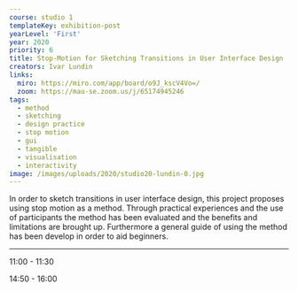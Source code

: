 ```yaml
---
course: studio 1
templateKey: exhibition-post
yearLevel: 'First'
year: 2020
priority: 6
title: Stop-Motion for Sketching Transitions in User Interface Design
creators: Ivar Lundin
links:
  miro: https://miro.com/app/board/o9J_kscV4Vo=/
  zoom: https://mau-se.zoom.us/j/65174945246
tags:
  - method
  - sketching
  - design practice
  - stop motion
  - gui
  - tangible
  - visualisation
  - interactivity
image: /images/uploads/2020/studio20-lundin-0.jpg
---
```


In order to sketch transitions in user interface design, this project proposes using stop motion as a method. Through practical experiences and the use of participants the method has been evaluated and the benefits and limitations are brought up. Furthermore a general guide of using the method has been develop in order to aid beginners.

---

11:00 - 11:30

14:50 - 16:00
